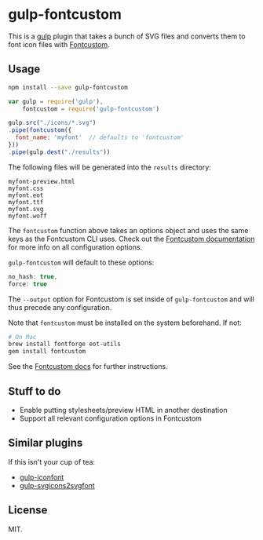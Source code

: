 # gulp-fontcustom

This is a [gulp](http://gulpjs.com/) plugin that takes a bunch of SVG files and converts them to font icon files with [Fontcustom](http://fontcustom.com/).

## Usage

```bash
npm install --save gulp-fontcustom
```
```javascript
var gulp = require('gulp'),
    fontcustom = require('gulp-fontcustom')

gulp.src("./icons/*.svg")
.pipe(fontcustom({
  font_name: 'myfont'  // defaults to 'fontcustom'
}))
.pipe(gulp.dest("./results"))
```

The following files will be generated into the `results` directory:

```
myfont-preview.html
myfont.css
myfont.eot
myfont.ttf
myfont.svg
myfont.woff
```
The `fontcustom` function above takes an options object and uses the same keys as the Fontcustom CLI uses. Check out the [Fontcustom documentation](https://github.com/FontCustom/fontcustom/) for more info on all configuration options.

`gulp-fontcustom` will default to these options:

```javascript
no_hash: true,
force: true
```

The `--output` option for Fontcustom is set inside of `gulp-fontcustom` and will thus precede any configuration.

Note that `fontcustom` must be installed on the system beforehand. If not:

```bash
# On Mac
brew install fontforge eot-utils
gem install fontcustom
```

See the [Fontcustom docs](https://github.com/FontCustom/fontcustom/) for further instructions.

## Stuff to do

- Enable putting stylesheets/preview HTML in another destination
- Support all relevant configuration options in Fontcustom

## Similar plugins

If this isn't your cup of tea:

- [gulp-iconfont](https://github.com/nfroidure/gulp-iconfont)
- [gulp-svgicons2svgfont](https://github.com/nfroidure/gulp-svgicons2svgfont)

## License

MIT.
